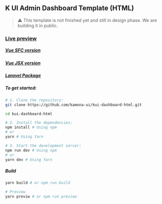 ## K UI Admin Dashboard Template (HTML)

> ⚠️ This template is not finished yet and still in design phase. We are building it in public.

### [Live preview](https://kamona-ui.github.io/kui-dashboard-html/)

##### [Vue SFC version](https://github.com/kamona-ui/kui-dashboard-vue/)

##### [Vue JSX version](https://github.com/kamona-ui/kui-dashboard-vue-jsx/)

##### [Laravel Package](https://github.com/Kamona-WD/kui-laravel-breeze/)

##### To get started:

```bash
# 1. Clone the repository:
git clone https://github.com/kamona-ui/kui-dashboard-html.git

cd kui-dashboard-html

# 2. Install the dependencies:
npm install # Using npm
# or
yarn # Using Yarn

# 3. Start the development server:
npm run dev # Using npm
# or
yarn dev # Using Yarn
```

##### Build

```bash
yarn build # or npm run build

# Preview
yarn previw # or npm run preview
```
